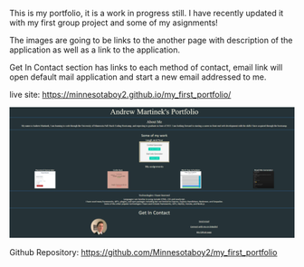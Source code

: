 This is my portfolio, it is a work in progress still. I have recently updated it with my first group project and some of my asignments!

The images are going to be links to the another page with description of the application as well as a link to the application.

Get In Contact section has links to each method of contact, email link will open default mail application and start a new email addressed to me.

live site: https://minnesotaboy2.github.io/my_first_portfolio/

![pageScrnSht](./assets/images/webScrnShot.png)

Github Repository: https://github.com/Minnesotaboy2/my_first_portfolio